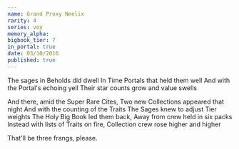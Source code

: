 ```yaml
---
name: Grand Proxy Neelix
rarity: 4
series: voy
memory_alpha:
bigbook_tier: 7
in_portal: true
date: 03/10/2016
published: true
---
```


The sages in Beholds did dwell
In Time Portals that held them well
And with the Portal's echoing yell
Their star counts grow and value swells

And there, amid the Super Rare Cites,
Two new Collections appeared that night
And with the counting of the Traits
The Sages knew to adjust Tier weights
The Holy Big Book led them back,
Away from crew held in six packs
Instead with lists of Traits on fire,
Collection crew rose higher and higher

That'll be three frangs, please.
